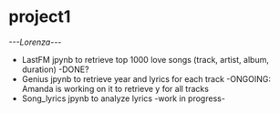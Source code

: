 # project1

*---Lorenza---*

- LastFM jpynb to retrieve top 1000 love songs (track, artist, album, duration) -DONE?
- Genius jpynb to retrieve year and lyrics for each track -ONGOING: Amanda is working on it to retrieve y for all tracks
- Song_lyrics jpynb to analyze lyrics -work in progress-